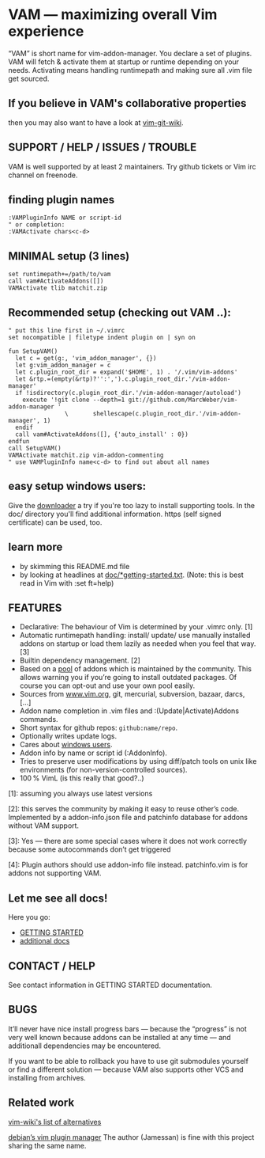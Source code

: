 # VAM — maximizing overall Vim experience
“VAM” is short name for vim-addon-manager.
You declare a set of plugins. VAM will fetch & activate them at startup or
runtime depending on your needs. Activating means handling runtimepath and
making sure all .vim file get sourced.

## If you believe in VAM's collaborative properties
then you may also want to have a look at [vim-git-wiki](vim-wiki.mawercer.de).

## SUPPORT / HELP / ISSUES / TROUBLE
VAM is well supported by at least 2 maintainers. Try github tickets or Vim irc
channel on freenode.

## finding plugin names

    :VAMPluginInfo NAME or script-id
    " or completion:
    :VAMActivate chars<c-d>

## MINIMAL setup (3 lines)

    set runtimepath+=/path/to/vam
    call vam#ActivateAddons([])
    VAMActivate tlib matchit.zip

## Recommended setup (checking out VAM ..):

    " put this line first in ~/.vimrc
    set nocompatible | filetype indent plugin on | syn on

    fun SetupVAM()
      let c = get(g:, 'vim_addon_manager', {})
      let g:vim_addon_manager = c
      let c.plugin_root_dir = expand('$HOME', 1) . '/.vim/vim-addons'
      let &rtp.=(empty(&rtp)?'':',').c.plugin_root_dir.'/vim-addon-manager'
      if !isdirectory(c.plugin_root_dir.'/vim-addon-manager/autoload')
        execute '!git clone --depth=1 git://github.com/MarcWeber/vim-addon-manager '
                    \       shellescape(c.plugin_root_dir.'/vim-addon-manager', 1)
      endif
      call vam#ActivateAddons([], {'auto_install' : 0})
    endfun
    call SetupVAM()
    VAMActivate matchit.zip vim-addon-commenting
    " use VAMPluginInfo name<c-d> to find out about all names

## easy setup windows users:
Give the [downloader](http://vam.mawercer.de/) a try if you're too lazy to install supporting tools. In
the doc/ directory you'll find additional information. https (self signed certificate) can be used, too.

## learn more
- by skimming this README.md file
- by looking at headlines at [doc/\*getting-started.txt](https://raw.github.com/MarcWeber/vim-addon-manager/master/doc/vim-addon-manager-getting-started.txt).
  (Note: this is best read in Vim with :set ft=help)

## FEATURES
- Declarative: The behaviour of Vim is determined by your .vimrc only. [1]
- Automatic runtimepath handling: install/ update/ use manually installed addons 
  on startup or load them lazily as needed when you feel that way. [3]
- Builtin dependency management. [2]
- Based on a [pool](http://vam.mawercer.de) of addons which is 
  maintained by the community. This allows warning you if you’re going to 
  install outdated packages. Of course you can opt-out and use your own pool 
  easily.
- Sources from www.vim.org, git, mercurial, subversion, bazaar, darcs, [...]
- Addon name completion in .vim files and :(Update|Activate)Addons commands.
- Short syntax for github repos: `github:name/repo`.
- Optionally writes update logs.
- Cares about [windows users](http://mawercer.de/~marc/vam/index.php).
- Addon info by name or script id (:AddonInfo).
- Tries to preserve user modifications by using diff/patch tools on unix like
  environments (for non-version-controlled sources).
- 100 % VimL (is this really that good?..)

[1]: assuming you always use latest versions

[2]: this serves the community by making it easy to reuse other’s code. 
     Implemented by a addon-info.json file and patchinfo database for addons 
     without VAM support.

[3]: Yes — there are some special cases where it does not work correctly because 
     some autocommands don’t get triggered

[4]: Plugin authors should use addon-info file instead. patchinfo.vim is for 
     addons not supporting VAM.

## Let me see all docs!
Here you go:

- [GETTING STARTED](https://raw.github.com/MarcWeber/vim-addon-manager/master/doc/vim-addon-manager-getting-started.txt)
- [additional docs](https://raw.github.com/MarcWeber/vim-addon-manager/master/doc/vim-addon-manager-additional-documentation.txt)

## CONTACT / HELP
See contact information in GETTING STARTED documentation.

## BUGS
It’ll never have nice install progress bars — because the “progress” is not very 
well known because addons can be installed at any time — and additionall 
dependencies may be encountered.

If you want to be able to rollback you have to use git submodules yourself or 
find a different solution — because VAM also supports other VCS and installing 
from archives.

## Related work

[vim-wiki's list of alternatives](http://vim-wiki.mawercer.de/wiki/topic/vim%20plugin%20managment.html)

[debian’s vim plugin manager](http://packages.debian.org/sid/vim-addon-manager)
The author (Jamessan) is fine with this project sharing the same name.
